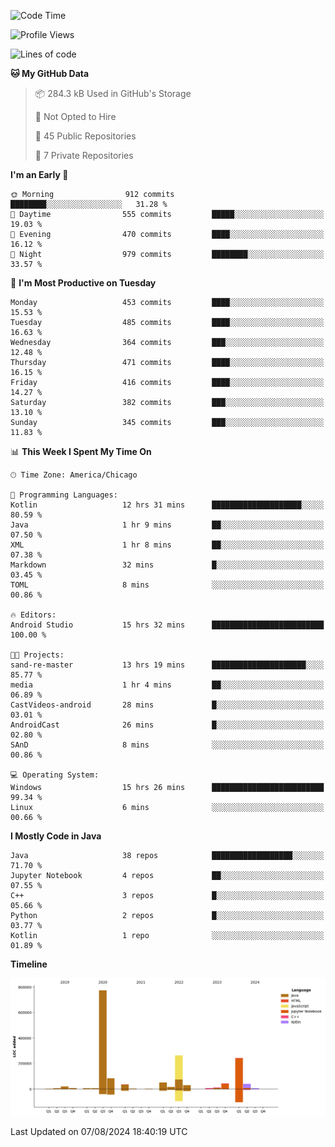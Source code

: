 <!--START_SECTION:waka-->
![Code Time](http://img.shields.io/badge/Code%20Time-511%20hrs%2050%20mins-blue)

![Profile Views](http://img.shields.io/badge/Profile%20Views-31-blue)

![Lines of code](https://img.shields.io/badge/From%20Hello%20World%20I%27ve%20Written-1.7%20million%20lines%20of%20code-blue)

**🐱 My GitHub Data** 

> 📦 284.3 kB Used in GitHub's Storage 
 > 
> 🚫 Not Opted to Hire
 > 
> 📜 45 Public Repositories 
 > 
> 🔑 7 Private Repositories 
 > 
**I'm an Early 🐤** 

```text
🌞 Morning                912 commits         ████████░░░░░░░░░░░░░░░░░   31.28 % 
🌆 Daytime                555 commits         █████░░░░░░░░░░░░░░░░░░░░   19.03 % 
🌃 Evening                470 commits         ████░░░░░░░░░░░░░░░░░░░░░   16.12 % 
🌙 Night                  979 commits         ████████░░░░░░░░░░░░░░░░░   33.57 % 
```
📅 **I'm Most Productive on Tuesday** 

```text
Monday                   453 commits         ████░░░░░░░░░░░░░░░░░░░░░   15.53 % 
Tuesday                  485 commits         ████░░░░░░░░░░░░░░░░░░░░░   16.63 % 
Wednesday                364 commits         ███░░░░░░░░░░░░░░░░░░░░░░   12.48 % 
Thursday                 471 commits         ████░░░░░░░░░░░░░░░░░░░░░   16.15 % 
Friday                   416 commits         ████░░░░░░░░░░░░░░░░░░░░░   14.27 % 
Saturday                 382 commits         ███░░░░░░░░░░░░░░░░░░░░░░   13.10 % 
Sunday                   345 commits         ███░░░░░░░░░░░░░░░░░░░░░░   11.83 % 
```


📊 **This Week I Spent My Time On** 

```text
🕑︎ Time Zone: America/Chicago

💬 Programming Languages: 
Kotlin                   12 hrs 31 mins      ████████████████████░░░░░   80.59 % 
Java                     1 hr 9 mins         ██░░░░░░░░░░░░░░░░░░░░░░░   07.50 % 
XML                      1 hr 8 mins         ██░░░░░░░░░░░░░░░░░░░░░░░   07.38 % 
Markdown                 32 mins             █░░░░░░░░░░░░░░░░░░░░░░░░   03.45 % 
TOML                     8 mins              ░░░░░░░░░░░░░░░░░░░░░░░░░   00.86 % 

🔥 Editors: 
Android Studio           15 hrs 32 mins      █████████████████████████   100.00 % 

🐱‍💻 Projects: 
sand-re-master           13 hrs 19 mins      █████████████████████░░░░   85.77 % 
media                    1 hr 4 mins         ██░░░░░░░░░░░░░░░░░░░░░░░   06.89 % 
CastVideos-android       28 mins             █░░░░░░░░░░░░░░░░░░░░░░░░   03.01 % 
AndroidCast              26 mins             █░░░░░░░░░░░░░░░░░░░░░░░░   02.80 % 
SAnD                     8 mins              ░░░░░░░░░░░░░░░░░░░░░░░░░   00.86 % 

💻 Operating System: 
Windows                  15 hrs 26 mins      █████████████████████████   99.34 % 
Linux                    6 mins              ░░░░░░░░░░░░░░░░░░░░░░░░░   00.66 % 
```

**I Mostly Code in Java** 

```text
Java                     38 repos            ██████████████████░░░░░░░   71.70 % 
Jupyter Notebook         4 repos             ██░░░░░░░░░░░░░░░░░░░░░░░   07.55 % 
C++                      3 repos             █░░░░░░░░░░░░░░░░░░░░░░░░   05.66 % 
Python                   2 repos             █░░░░░░░░░░░░░░░░░░░░░░░░   03.77 % 
Kotlin                   1 repo              ░░░░░░░░░░░░░░░░░░░░░░░░░   01.89 % 
```



**Timeline**

![Lines of Code chart](https://raw.githubusercontent.com/phanijsp/phanijsp/main/assets/bar_graph.png)


 Last Updated on 07/08/2024 18:40:19 UTC
<!--END_SECTION:waka-->
